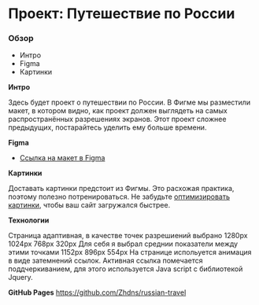 # Проект: Путешествие по России

### Обзор
* Интро
* Figma
* Картинки

**Интро**

Здесь будет проект о путешествии по России.
В Фигме мы разместили макет, в котором видно, как проект должен выглядеть на самых распространённых разрешениях экранов.
Этот проект сложнее предыдущих, постарайтесь уделить ему больше времени.

**Figma**

* [Ссылка на макет в Figma](https://www.figma.com/file/5S2WSbEFL6awjVWJ0NWL8Q/Sprint-3_-Russia-_-desktop-mobile?node-id=28503%3A0)

**Картинки**

Доставать картинки предстоит из Фигмы. Это расхожая практика, поэтому полезно потренироваться.
Не забудьте [оптимизировать картинки](https://tinypng.com/), чтобы ваш сайт загружался быстрее.

**Технологии** 

Страница адаптивная, в качестве точек разрешиений выбрано 1280px 1024px 768px 320px
Для себя я выбрал среднии показатели между этими точками 1152px 896px 554px
На странице испольуется анимация в виде затемнений ссылок. 
Активная ссылка помечается поддчеркиванием, для этого используется Java script с библиотекой Jquery. 

**GitHub Pages**
https://github.com/Zhdns/russian-travel


